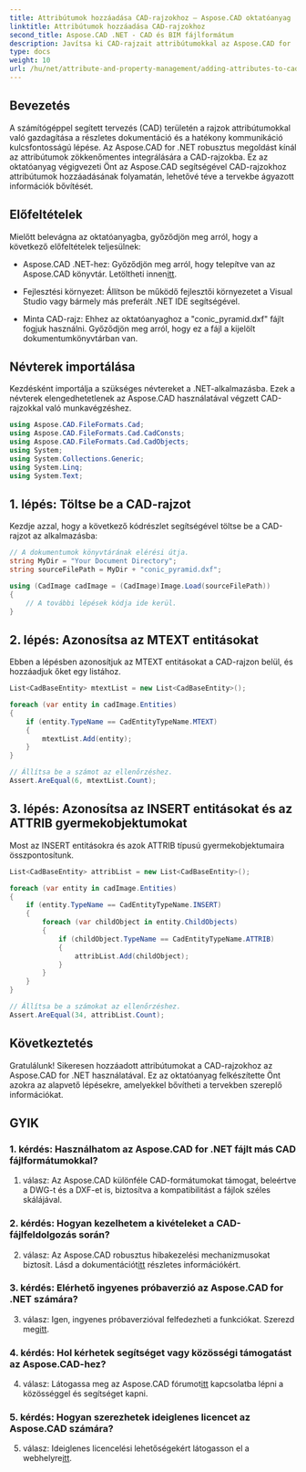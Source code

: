```yaml
---
title: Attribútumok hozzáadása CAD-rajzokhoz – Aspose.CAD oktatóanyag
linktitle: Attribútumok hozzáadása CAD-rajzokhoz
second_title: Aspose.CAD .NET - CAD és BIM fájlformátum
description: Javítsa ki CAD-rajzait attribútumokkal az Aspose.CAD for .NET segítségével. Kövesse lépésenkénti útmutatónkat a zökkenőmentes integráció érdekében.
type: docs
weight: 10
url: /hu/net/attribute-and-property-management/adding-attributes-to-cad-drawings/
---
```

## Bevezetés

A számítógéppel segített tervezés (CAD) területén a rajzok attribútumokkal való gazdagítása a részletes dokumentáció és a hatékony kommunikáció kulcsfontosságú lépése. Az Aspose.CAD for .NET robusztus megoldást kínál az attribútumok zökkenőmentes integrálására a CAD-rajzokba. Ez az oktatóanyag végigvezeti Önt az Aspose.CAD segítségével CAD-rajzokhoz attribútumok hozzáadásának folyamatán, lehetővé téve a tervekbe ágyazott információk bővítését.

## Előfeltételek

Mielőtt belevágna az oktatóanyagba, győződjön meg arról, hogy a következő előfeltételek teljesülnek:

-  Aspose.CAD .NET-hez: Győződjön meg arról, hogy telepítve van az Aspose.CAD könyvtár. Letöltheti innen[itt](https://releases.aspose.com/cad/net/).

- Fejlesztési környezet: Állítson be működő fejlesztői környezetet a Visual Studio vagy bármely más preferált .NET IDE segítségével.

- Minta CAD-rajz: Ehhez az oktatóanyaghoz a "conic_pyramid.dxf" fájlt fogjuk használni. Győződjön meg arról, hogy ez a fájl a kijelölt dokumentumkönyvtárban van.

## Névterek importálása

Kezdésként importálja a szükséges névtereket a .NET-alkalmazásba. Ezek a névterek elengedhetetlenek az Aspose.CAD használatával végzett CAD-rajzokkal való munkavégzéshez.

```csharp
using Aspose.CAD.FileFormats.Cad;
using Aspose.CAD.FileFormats.Cad.CadConsts;
using Aspose.CAD.FileFormats.Cad.CadObjects;
using System;
using System.Collections.Generic;
using System.Linq;
using System.Text;
```

## 1. lépés: Töltse be a CAD-rajzot

Kezdje azzal, hogy a következő kódrészlet segítségével töltse be a CAD-rajzot az alkalmazásba:

```csharp
// A dokumentumok könyvtárának elérési útja.
string MyDir = "Your Document Directory";
string sourceFilePath = MyDir + "conic_pyramid.dxf";

using (CadImage cadImage = (CadImage)Image.Load(sourceFilePath))
{
    // A további lépések kódja ide kerül.
}
```

## 2. lépés: Azonosítsa az MTEXT entitásokat

Ebben a lépésben azonosítjuk az MTEXT entitásokat a CAD-rajzon belül, és hozzáadjuk őket egy listához.

```csharp
List<CadBaseEntity> mtextList = new List<CadBaseEntity>();

foreach (var entity in cadImage.Entities)
{
    if (entity.TypeName == CadEntityTypeName.MTEXT)
    {
        mtextList.Add(entity);
    }
}

// Állítsa be a számot az ellenőrzéshez.
Assert.AreEqual(6, mtextList.Count);
```

## 3. lépés: Azonosítsa az INSERT entitásokat és az ATTRIB gyermekobjektumokat

Most az INSERT entitásokra és azok ATTRIB típusú gyermekobjektumaira összpontosítunk.

```csharp
List<CadBaseEntity> attribList = new List<CadBaseEntity>();

foreach (var entity in cadImage.Entities)
{
    if (entity.TypeName == CadEntityTypeName.INSERT)
    {
        foreach (var childObject in entity.ChildObjects)
        {
            if (childObject.TypeName == CadEntityTypeName.ATTRIB)
            {
                attribList.Add(childObject);
            }
        }
    }
}

// Állítsa be a számokat az ellenőrzéshez.
Assert.AreEqual(34, attribList.Count);
```

## Következtetés

Gratulálunk! Sikeresen hozzáadott attribútumokat a CAD-rajzokhoz az Aspose.CAD for .NET használatával. Ez az oktatóanyag felkészítette Önt azokra az alapvető lépésekre, amelyekkel bővítheti a tervekben szereplő információkat.

## GYIK

### 1. kérdés: Használhatom az Aspose.CAD for .NET fájlt más CAD fájlformátumokkal?

1. válasz: Az Aspose.CAD különféle CAD-formátumokat támogat, beleértve a DWG-t és a DXF-et is, biztosítva a kompatibilitást a fájlok széles skálájával.

### 2. kérdés: Hogyan kezelhetem a kivételeket a CAD-fájlfeldolgozás során?

 2. válasz: Az Aspose.CAD robusztus hibakezelési mechanizmusokat biztosít. Lásd a dokumentációt[itt](https://reference.aspose.com/cad/net/) részletes információkért.

### 3. kérdés: Elérhető ingyenes próbaverzió az Aspose.CAD for .NET számára?

 3. válasz: Igen, ingyenes próbaverzióval felfedezheti a funkciókat. Szerezd meg[itt](https://releases.aspose.com/).

### 4. kérdés: Hol kérhetek segítséget vagy közösségi támogatást az Aspose.CAD-hez?

 4. válasz: Látogassa meg az Aspose.CAD fórumot[itt](https://forum.aspose.com/c/cad/19) kapcsolatba lépni a közösséggel és segítséget kapni.

### 5. kérdés: Hogyan szerezhetek ideiglenes licencet az Aspose.CAD számára?

 5. válasz: Ideiglenes licencelési lehetőségekért látogasson el a webhelyre[itt](https://purchase.aspose.com/temporary-license/).